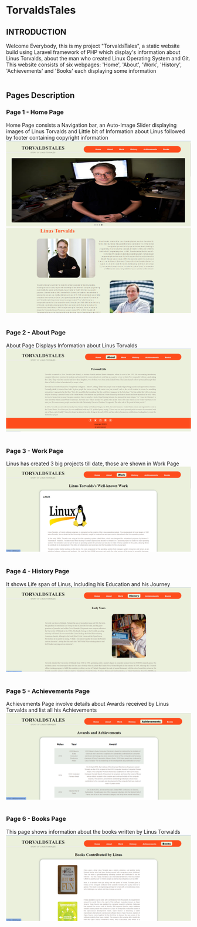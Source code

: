 # TorvaldsTales<br>
## INTRODUCTION<br>
Welcome Everybody, this is my project "TorvaldsTales", a static website build using Laravel framework of PHP which display's information about Linus Torvalds, about the man who created Linux Operating System and Git.<br>
This website consists of six webpages: 'Home', 'About', 'Work', 'History', 'Achievements' and 'Books' each displaying some information
<br><br>

## Pages Description<br>

### Page 1 - Home Page<br>
Home Page consists a Navigation bar, an Auto-Image Slider displaying images of Linus Torvalds and Little bit of Information about Linus followed by footer containing copyright information<br>
![Alt text](main1.png)<br>
![Alt text](main2.png)<br><br>

### Page 2 - About Page<br>
About Page Displays Information about Linus Torvalds<br>
![Alt text](about.png)<br><br>

### Page 3 - Work Page<br>
Linus has created 3 big projects till date, those are shown in Work Page<br>
![Alt text](work.png)<br><br>

### Page 4 - History Page<br>
It shows Life span of Linus, Including his Education and his Journey<br>
![Alt text](history.png)<br><br>

### Page 5 - Achievements Page<br>
Achievements Page involve details about Awards received by Linus Torvalds and list all his Achievements <br>
![Alt text](achievements.png)<br><br>

### Page 6 - Books Page<br>
This page shows information about the books written by Linus Torwalds<br>
![Alt text](books.png)<br><br>

